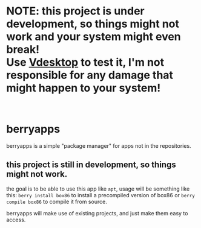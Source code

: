 # NOTE: this project is under development, so things might not work and your system might even break!<br>Use [Vdesktop](https://github.com/Botspot/vdesktop/) to test it, I'm not responsible for any damage that might happen to your system!
<br>

# berryapps
berryapps is a simple "package manager" for apps not in the repositories.

## this project is still in development, so things might not work.
the goal is to be able to use this app like `apt`, usage will be something like this: `berry install box86` to install a precompiled version of box86 or `berry compile box86` to compile it from source.

berryapps will make use of existing projects, and just make them easy to access.
